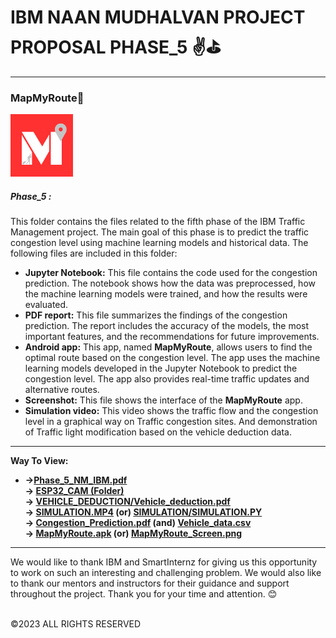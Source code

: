 <h1>IBM NAAN MUDHALVAN PROJECT PROPOSAL PHASE_5 ✌️⛳</h1>
<hr>
<h3>MapMyRoute🚀</h3>
<img src="Logo.png" width="100px" height="100px">
<h5>Phase_5 :</h5>
<p>This folder contains the files related to the fifth phase of the IBM Traffic Management project. The main goal of this phase is to predict the traffic congestion level using machine learning models and historical data. The following files are included in this folder:</p>
<ul>
  <li><b>Jupyter Notebook:</b> This file contains the code used for the congestion prediction. The notebook shows how the data was preprocessed, how the machine learning models were trained, and how the results were evaluated.</li>
  <li><b>PDF report:</b> This file summarizes the findings of the congestion prediction. The report includes the accuracy of the models, the most important features, and the recommendations for future improvements.</li>
  <li><b>Android app:</b> This app, named <b>MapMyRoute</b>, allows users to find the optimal route based on the congestion level. The app uses the machine learning models developed in the Jupyter Notebook to predict the congestion level. The app also provides real-time traffic updates and alternative routes.</li>
  <li><b>Screenshot:</b> This file shows the interface of the <b>MapMyRoute</b> app.</li>
  <li><b>Simulation video:</b> This video shows the traffic flow and the congestion level in a graphical way on Traffic congestion sites. And demonstration of Traffic light modification based on the vehicle deduction data.</li>
</ul>
<hr>
<b>Way To View:</b><br>
<ul>
  <li><b>-><a href="Phase_5_NM_IBM.pdf">Phase_5_NM_IBM.pdf</a><br>-> <a href="ESP32_CAM">ESP32_CAM (Folder)</a><br>-> <a href="VEHICLE_DEDUCTION">VEHICLE_DEDUCTION/Vehicle_deduction.pdf</a><br>-> <a href="SIMULATION.MP4">SIMULATION.MP4</a> (or) <a href="SIMULATION/simulation.py">SIMULATION/SIMULATION.PY</a><br>-> <a href="Congestion_Prediction.pdf">Congestion_Prediction.pdf</a> (and) <a href="Vehicle_data.csv">Vehicle_data.csv</a><br>-> <a href="MapMyRoute.apk">MapMyRoute.apk</a> (or) <a href="MapMyRoute_Screen.png">MapMyRoute_Screen.png</a></b></li>
</ul>
<hr>
<p>We would like to thank IBM and SmartInternz for giving us this opportunity to work on such an interesting and challenging problem. We would also like to thank our mentors and instructors for their guidance and support throughout the project. Thank you for your time and attention. 😊</p>
<br>
©2023 ALL RIGHTS RESERVED
